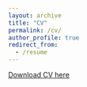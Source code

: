 ```yaml
---
layout: archive
title: "CV"
permalink: /cv/
author_profile: true
redirect_from:
  - /resume
---
```


[Download CV here](http://vaibhavsingh96.github.io/files/Vaibhav_CV.pdf)

